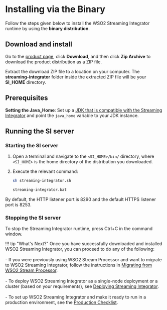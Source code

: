 # Installing via the Binary

Follow the steps given below to install the WSO2 Streaming Integrator runtime by using the <b>binary distribution</b>.

## Download and install

Go to the [product page](https://wso2.com/integration/#), click **Download**, and then click **Zip Archive** to download the product distribution as a ZIP file.

Extract the download ZIP file to a location on your computer. The <b>streaming-integrator</b> folder inside the extracted ZIP file will be your <b>SI_HOME</b> directory.

## Prerequisites

**Setting the Java_Home**: Set up a [JDK that is compatible with the Streaming Integrator]({{base_path}}/install-and-setup/setup/si-setup/environment-compatibility) and point the `java_home` variable to your JDK instance.

## Running the SI server

### Starting the SI server

1.  Open a terminal and navigate to the `<SI_HOME>/bin/` directory, where `<SI_HOME>` is the home directory of the distribution you downloaded.

2.  Execute the relevant command:

    ```bash tab='On MacOS/Linux/CentOS'
    sh streaming-integrator.sh
    ```
    
    ```bash tab='On Windows'
    streaming-integrator.bat
    ```
      
By default, the HTTP listener port is 8290 and the default HTTPS listener port is 8253.

### Stopping the SI server

To stop the Streaming Integrator runtime, press Ctrl+C in the command window.

!!! tip "What's Next?"
    Once you have successfully downloaded and installed WSO2 Streaming Integrator, you can proceed to do any of the following:<br/><br/>
    - If you were previously using WSO2 Stream Processor and want to migrate to WSO2 Streaming Integrator, follow the instructions in [Migrating from WSO2 Stream Processor]({{base_path}}/install-and-setup/upgrading-wso2-si/migrating-from-stream-processor).<br/><br/>
    - To deploy WSO2 Streaming Integrator as a single-node deployment or a cluster (based on your requirements), see [Deploying Streaming Integrator]({{base_path}}/install-and-setup/setup/si-deployment/deployment-guide).<br/><br/>
    - To set up WSO2 Streaming Integrator and make it ready to run in a production environment, see the [Production Checklist]({{base_path}}/install-and-setup/setup/si-setup/production-checklist).<br/><br/>

